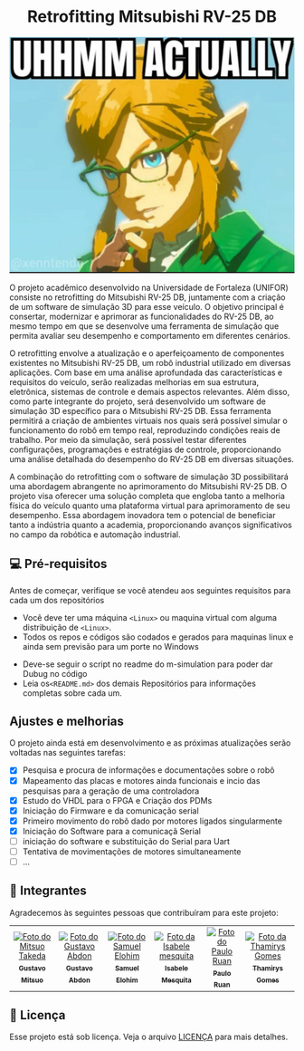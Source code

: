 <h1 align="center">Retrofitting Mitsubishi RV-25 DB </h1>

<img src="https://github.com/LAB4-Unifor/.github/blob/main/profile/exemplo-image.jpeg" alt="exemplo imagem">

O projeto acadêmico desenvolvido na Universidade de Fortaleza (UNIFOR) consiste no retrofitting do Mitsubishi RV-25 DB, juntamente com a criação de um software de simulação 3D para esse veículo. O objetivo principal é consertar, modernizar e aprimorar as funcionalidades do RV-25 DB, ao mesmo tempo em que se desenvolve uma ferramenta de simulação que permita avaliar seu desempenho e comportamento em diferentes cenários.

O retrofitting envolve a atualização e o aperfeiçoamento de componentes existentes no Mitsubishi RV-25 DB, um robô industrial utilizado em diversas aplicações. Com base em uma análise aprofundada das características e requisitos do veículo, serão realizadas melhorias em sua estrutura, eletrônica, sistemas de controle e demais aspectos relevantes. Além disso, como parte integrante do projeto, será desenvolvido um software de simulação 3D específico para o Mitsubishi RV-25 DB. Essa ferramenta permitirá a criação de ambientes virtuais nos quais será possível simular o funcionamento do robô em tempo real, reproduzindo condições reais de trabalho. Por meio da simulação, será possível testar diferentes configurações, programações e estratégias de controle, proporcionando uma análise detalhada do desempenho do RV-25 DB em diversas situações.

A combinação do retrofitting com o software de simulação 3D possibilitará uma abordagem abrangente no aprimoramento do Mitsubishi RV-25 DB. O projeto visa oferecer uma solução completa que engloba tanto a melhoria física do veículo quanto uma plataforma virtual para aprimoramento de seu desempenho. Essa abordagem inovadora tem o potencial de beneficiar tanto a indústria quanto a academia, proporcionando avanços significativos no campo da robótica e automação industrial.

## 💻 Pré-requisitos

Antes de começar, verifique se você atendeu aos seguintes requisitos para cada um dos repositórios

- Você deve ter uma máquina `<Linux>` ou maquina virtual com alguma distribuição de `<Linux>`. 
- Todos os repos e códigos são codados e gerados para maquinas linux e ainda sem previsão para um porte no Windows
* Deve-se seguir o script no readme do m-simulation para poder dar Dubug no código
* Leia os`<README.md>` dos demais Repositórios para informações completas sobre cada um.

## Ajustes e melhorias

O projeto ainda está em desenvolvimento e as próximas atualizações serão voltadas nas seguintes tarefas:

- [x] Pesquisa e procura de informações e documentações sobre o robô
- [x] Mapeamento das placas e motores ainda funcionais e incio das pesquisas para a geração de uma controladora
- [x] Estudo do VHDL para o FPGA e Criação dos PDMs
- [x] Iniciação do Firmware e da comunicação serial
- [x] Primeiro movimento do robô dado por motores ligados singularmente
- [x] Iniciação do Software para a comunicaçã Serial
- [ ] iniciação do software e substituição do Serial para Uart
- [ ] Tentativa de movimentações de motores simultaneamente
- [ ] ...
## 🤝 Integrantes

Agradecemos às seguintes pessoas que contribuíram para este projeto:

<table>
  <tr>
    <!-- Perfil 1 -->
    <td align="center">
      <a href="#">
        <img src="https://img.freepik.com/vetores-premium/icone-de-avatar-masculino-pessoa-desconhecida-ou-anonima-icone-de-perfil-de-avatar-padrao-usuario-de-midia-social-homem-de-negocios-silhueta-de-perfil-de-homem-isolada-no-fundo-branco-ilustracao-vetorial_735449-120.jpg" width="100px;" alt="Foto do Mitsuo Takeda"/><br>
        <sub>
          <b>Gustavo Mitsuo</b>
        </sub>
      </a>
    </td>
    <!-- Perfil 2 -->
    <td align="center">
      <a href="#">
       <img src="https://img.freepik.com/vetores-premium/icone-de-avatar-masculino-pessoa-desconhecida-ou-anonima-icone-de-perfil-de-avatar-padrao-usuario-de-midia-social-homem-de-negocios-silhueta-de-perfil-de-homem-isolada-no-fundo-branco-ilustracao-vetorial_735449-120.jpg" width="100px;" alt="Foto do Gustavo Abdon"/><br>
        <sub>
          <b>Gustavo Abdon</b>
        </sub>
      </a>
    </td>
    <!-- Perfil 3 -->
    <td align="center">
      <a href="#">
        <img src="https://img.freepik.com/vetores-premium/icone-de-avatar-masculino-pessoa-desconhecida-ou-anonima-icone-de-perfil-de-avatar-padrao-usuario-de-midia-social-homem-de-negocios-silhueta-de-perfil-de-homem-isolada-no-fundo-branco-ilustracao-vetorial_735449-120.jpg" width="100px;" alt="Foto do Samuel Elohim"/><br>
        <sub>
          <b>Samuel Elohim</b>
        </sub>
      </a>
    </td>
    <!-- Perfil 4-->
    <td align="center">
      <a href="#">
        <img src="https://img.freepik.com/vetores-premium/icone-de-avatar-masculino-pessoa-desconhecida-ou-anonima-icone-de-perfil-de-avatar-padrao-usuario-de-midia-social-homem-de-negocios-silhueta-de-perfil-de-homem-isolada-no-fundo-branco-ilustracao-vetorial_735449-120.jpg" width="100px;" alt="Foto da Isabele mesquita"/><br>
        <sub>
          <b>Isabele Mesquita</b>
        </sub>
      </a>
    </td>
     <!-- Perfil 5 -->
    <td align="center">
      <a href="#">
       <img src="https://img.freepik.com/vetores-premium/icone-de-avatar-masculino-pessoa-desconhecida-ou-anonima-icone-de-perfil-de-avatar-padrao-usuario-de-midia-social-homem-de-negocios-silhueta-de-perfil-de-homem-isolada-no-fundo-branco-ilustracao-vetorial_735449-120.jpg" width="100px;" alt="Foto do Paulo Ruan"/><br>
        <sub>
          <b>Paulo Ruan</b>
        </sub>
      </a>
    </td>
     <!-- Perfil 6 -->
    <td align="center">
      <a href="#">
       <img src="https://img.freepik.com/vetores-premium/icone-de-avatar-masculino-pessoa-desconhecida-ou-anonima-icone-de-perfil-de-avatar-padrao-usuario-de-midia-social-homem-de-negocios-silhueta-de-perfil-de-homem-isolada-no-fundo-branco-ilustracao-vetorial_735449-120.jpg" width="100px;" alt="Foto da Thamirys Gomes"/><br>
        <sub>
          <b>Thamirys Gomes</b>
        </sub>
      </a>
    </td>
  </tr>
</table>

## 📝 Licença

Esse projeto está sob licença. Veja o arquivo [LICENÇA](LICENSE.md) para mais detalhes.
